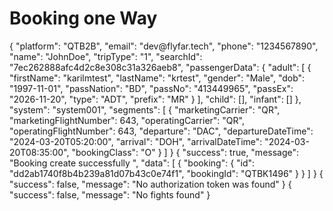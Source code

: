 # Booking one Way

<api-endpoint openapi-path="./../openapi.yaml" endpoint="/api_agent/booking/booking" method="post">
    <request>
        <sample lang="JSON">
            {
  "platform": "QTB2B",
  "email": "dev@flyfar.tech",
  "phone": "1234567890",
  "name": "JohnDoe",
  "tripType": "1",
 "searchId": "7ec262888afc4d2c8e308c31a326aeb8",
  "passengerData": {
    "adult": [
      {
        "firstName": "karilmtest",
        "lastName": "krtest",
        "gender": "Male",
        "dob": "1997-11-01",
        "passNation": "BD",
        "passNo": "413449965",
        "passEx": "2026-11-20",
        "type": "ADT",
        "prefix": "MR"
      }
    ],
    "child": [],
    "infant": []
  },
  "system": "system001",
  "segments": [
    {
            "marketingCarrier": "QR",
            "marketingFlightNumber": 643,
            "operatingCarrier": "QR",
            "operatingFlightNumber": 643,
            "departure": "DAC",
            "departureDateTime": "2024-03-20T05:20:00",
            "arrival": "DOH",
            "arrivalDateTime": "2024-03-20T08:35:00",
            "bookingClass": "O"
        }
  ]
} 
      </sample>      
    </request>
    <response type="200">
         <sample lang="JSON">
 {
    "success": true,
    "message": "Booking create successfully ",
    "data": [
        {
            "booking": {
                "id": "dd2ab1740f8b4b239a81d07b43c0e74f1",
                "bookingId": "QTBK1496"
            }
        }
    ]
}
</sample>    
</response>
<response type="401">
<sample lang="JSON">
{
"success": false,
"message": "No authorization token was found"
}   
</sample>      
</response>
  <response type="404">
         <sample lang="JSON">
           {
  "success": false,
  "message": "No fights found"
}
      </sample>   
    </response>
</api-endpoint>